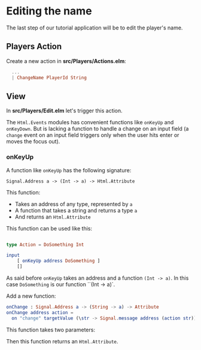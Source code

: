 
# Editing the name

The last step of our tutorial application will be to edit the player's name.

## Players Action

Create a new action in __src/Players/Actions.elm__:

```elm
  ...
  | ChangeName PlayerId String
```

## View

In __src/Players/Edit.elm__ let's trigger this action.

The `Html.Events` modules has convenient functions like `onKeyUp` and `onKeyDown`. But is lacking a function to handle a change on an input field (a `change` event on an input field triggers only when the user hits enter or moves the focus out).

### onKeyUp

A function like `onKeyUp` has the following signature:

```
Signal.Address a -> (Int -> a) -> Html.Attribute
```

This function:

- Takes an address of any type, represented by `a`
- A function that takes a string and returns a type `a`
- And returns an `Html.Attribute`

This function can be used like this:

```elm

type Action = DoSomething Int

input
    [ onKeyUp address DoSomething ]
    []
```

As said before `onKeyUp` takes an address and a function `(Int -> a)`. In this case `DoSomething` is our function ``(Int -> a)`.




Add a new function:

```elm
onChange : Signal.Address a -> (String -> a) -> Attribute
onChange address action =
  on "change" targetValue (\str -> Signal.message address (action str))
```

This function takes two parameters:



Then this function returns an `Html.Attribute`.

